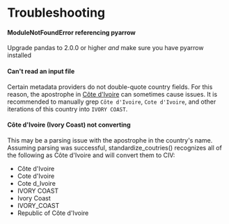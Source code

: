 # Troubleshooting

#### ModuleNotFoundError referencing pyarrow
Upgrade pandas to 2.0.0 or higher *and* make sure you have pyarrow installed

#### Can't read an input file
Certain metadata providers do not double-quote country fields. For this reason, the apostrophe in [Côte d'Ivoire](https://en.wikipedia.org/wiki/C%C3%B4te_d%27Ivoire) can sometimes cause issues. It is recommended to manually grep `Côte d'Ivoire`, `Cote d'Ivoire`, and other iterations of this country into `IVORY COAST`. 

#### Côte d'Ivoire (Ivory Coast) not converting
This may be a parsing issue with the apostrophe in the country's name. Assuming parsing was successful, standardize_coutries() recognizes all of the following as Côte d'Ivoire and will convert them to CIV:
* Côte d'Ivoire
* Cote d'Ivoire
* Cote d_Ivoire
* IVORY COAST
* Ivory Coast
* IVORY_COAST
* Republic of Côte d'Ivoire
